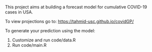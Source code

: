 This project aims at building a forecast model for cumulative COVID-19 cases in USA.

To view projections go to:
https://tahmid-usc.github.io/covidGP/


To generate your prediction using the model:

 1. Customize and run code/data.R
 2. Run code/main.R
